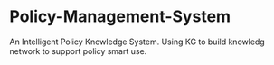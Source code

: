 # Policy-Management-System
An Intelligent Policy Knowledge System. Using KG to build knowledg network to support policy smart use.
